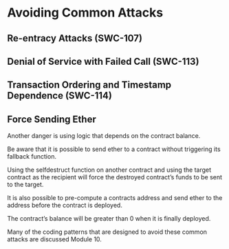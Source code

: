 # Avoiding Common Attacks

## Re-entracy Attacks (SWC-107)

## Denial of Service with Failed Call (SWC-113)

## Transaction Ordering and Timestamp Dependence (SWC-114)

## Force Sending Ether

Another danger is using logic that depends on the contract balance.

Be aware that it is possible to send ether to a contract without triggering its fallback function.

Using the selfdestruct function on another contract and using the target contract as the recipient will force the destroyed contract’s funds to be sent to the target.

It is also possible to pre-compute a contracts address and send ether to the address before the contract is deployed.

The contract’s balance will be greater than 0 when it is finally deployed.

Many of the coding patterns that are designed to avoid these common attacks are discussed Module 10.
